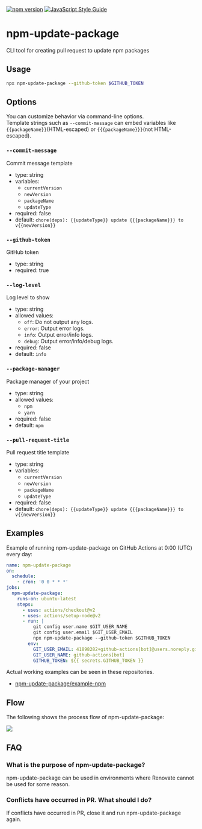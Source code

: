 [![npm version](https://badge.fury.io/js/npm-update-package.svg)](https://badge.fury.io/js/npm-update-package)
[![JavaScript Style Guide](https://img.shields.io/badge/code_style-standard-brightgreen.svg)](https://standardjs.com)

# npm-update-package

CLI tool for creating pull request to update npm packages

## Usage

```sh
npx npm-update-package --github-token $GITHUB_TOKEN
```

## Options

You can customize behavior via command-line options.  
Template strings such as `--commit-message` can embed variables like `{{packageName}}`(HTML-escaped) or `{{{packageName}}}`(not HTML-escaped).

### `--commit-message`

Commit message template

- type: string
- variables:
  - `currentVersion`
  - `newVersion`
  - `packageName`
  - `updateType`
- required: false
- default: `chore(deps): {{updateType}} update {{{packageName}}} to v{{newVersion}}`

### `--github-token`

GitHub token

- type: string
- required: true

### `--log-level`

Log level to show

- type: string
- allowed values:
  - `off`: Do not output any logs.
  - `error`: Output error logs.
  - `info`: Output error/info logs.
  - `debug`: Output error/info/debug logs.
- required: false
- default: `info`

### `--package-manager`

Package manager of your project

- type: string
- allowed values:
  - `npm`
  - `yarn`
- required: false
- default: `npm`

### `--pull-request-title`

Pull request title template

- type: string
- variables:
  - `currentVersion`
  - `newVersion`
  - `packageName`
  - `updateType`
- required: false
- default: `chore(deps): {{updateType}} update {{{packageName}}} to v{{newVersion}}`

## Examples

Example of running npm-update-package on GitHub Actions at 0:00 (UTC) every day:

```yaml
name: npm-update-package
on:
  schedule:
    - cron: '0 0 * * *'
jobs:
  npm-update-package:
    runs-on: ubuntu-latest
    steps:
      - uses: actions/checkout@v2
      - uses: actions/setup-node@v2
      - run: |
          git config user.name $GIT_USER_NAME
          git config user.email $GIT_USER_EMAIL
          npx npm-update-package --github-token $GITHUB_TOKEN
        env:
          GIT_USER_EMAIL: 41898282+github-actions[bot]@users.noreply.github.com
          GIT_USER_NAME: github-actions[bot]
          GITHUB_TOKEN: ${{ secrets.GITHUB_TOKEN }}
```

Actual working examples can be seen in these repositories.

- [npm-update-package/example-npm](https://github.com/npm-update-package/example-npm)

## Flow

The following shows the process flow of npm-update-package:

<!--
```plantuml
@startuml
start
group main
:Get outdated packages;

if (All packages are up-to-date) then (yes)
  end
else (no)
endif

:Get remote branches;
:Get pull requests;

group OutdatedPackagesProcessor
repeat
  group OutdatedPackageProcessor
  if (Remote branch exists) then (yes)
  else (no)
    :Create branch;
    :Update package;
    :Create pull request;
    :Close old pull requests;
    :Remove branch;
  endif
  end group
repeat while (Next package exists)
end group

end group
end
@enduml
```
-->

[![](http://www.plantuml.com/plantuml/svg/RL0nKiCm4Epl5LlQHJuGDs4ew23330yGzYRs85j2Ea7uFNPanoP38vtsLhUxTuXgWgRUohMGSt39epVT8FidAbpInYWRU5D_c3DZ9TATK3nOUuDW0f7yJjrkufRGbWEA7yPI00wDq4QY65mfuwixIPuTs3ibteCPwdQSd56Vh4NWPsBK4PiTlSm-ZhFcCRYQCReWWPv61VYNkFA0oVVhLXEyTAF8dU7LB03i7mFDxKULiJS_QImBgBR4F_wNZdMHSBQv2vUxawMlhS1rH_dEeUQC-6uxInJFlEYYlKIGbRoMKoM7yKYz_GK0)](http://www.plantuml.com/plantuml/uml/RL0nKiCm4Epl5LlQHJuGDs4ew23330yGzYRs85j2Ea7uFNPanoP38vtsLhUxTuXgWgRUohMGSt39epVT8FidAbpInYWRU5D_c3DZ9TATK3nOUuDW0f7yJjrkufRGbWEA7yPI00wDq4QY65mfuwixIPuTs3ibteCPwdQSd56Vh4NWPsBK4PiTlSm-ZhFcCRYQCReWWPv61VYNkFA0oVVhLXEyTAF8dU7LB03i7mFDxKULiJS_QImBgBR4F_wNZdMHSBQv2vUxawMlhS1rH_dEeUQC-6uxInJFlEYYlKIGbRoMKoM7yKYz_GK0)

## FAQ

### What is the purpose of npm-update-package?

npm-update-package can be used in environments where Renovate cannot be used for some reason.

### Conflicts have occurred in PR. What should I do?

If conflicts have occurred in PR, close it and run npm-update-package again.
